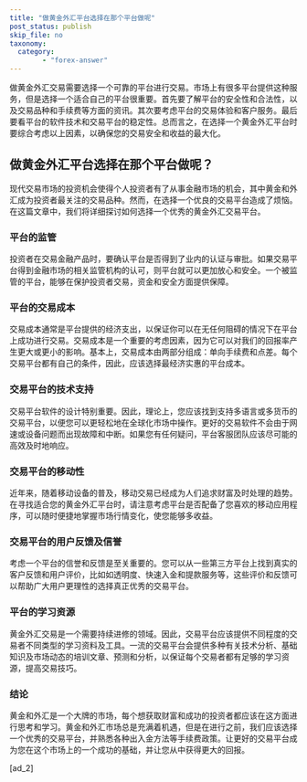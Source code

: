 ```yaml
---
title: "做黄金外汇平台选择在那个平台做呢"
post_status: publish
skip_file: no
taxonomy:
  category:
        - "forex-answer"
---
```


做黄金外汇交易需要选择一个可靠的平台进行交易。市场上有很多平台提供这种服务，但是选择一个适合自己的平台很重要。首先要了解平台的安全性和合法性，以及交易品种和手续费等方面的资讯。其次要考虑平台的交易体验和客户服务。最后要看平台的软件技术和交易平台的稳定性。总而言之，在选择一个黄金外汇平台时要综合考虑以上因素，以确保您的交易安全和收益的最大化。

## 做黄金外汇平台选择在那个平台做呢？

现代交易市场的投资机会使得个人投资者有了从事金融市场的机会，其中黄金和外汇成为投资者最关注的交易品种。然而，在选择一个优良的交易平台造成了烦恼。在这篇文章中，我们将详细探讨如何选择一个优秀的黄金外汇交易平台。

### 平台的监管

投资者在交易金融产品时，要确认平台是否得到了业内的认证与审批。如果交易平台得到金融市场的相关监管机构的认可，则平台就可以更加放心和安全。一个被监管的平台，能够在保护投资者交易，资金和安全方面提供保障。

### 平台的交易成本

交易成本通常是平台提供的经济支出，以保证你可以在无任何阻碍的情况下在平台上成功进行交易。交易成本是一个重要的考虑因素，因为它可以对我们的回报率产生更大或更小的影响。基本上，交易成本由两部分组成：单向手续费和点差。每个交易平台都有自己的条件，因此，应该选择最经济实惠的平台成本。

### 交易平台的技术支持

交易平台软件的设计特别重要。因此，理论上，您应该找到支持多语言或多货币的交易平台，以便您可以更轻松地在全球化市场中操作。更好的交易软件不会由于网速或设备问题而出现故障和中断。如果您有任何疑问，平台客服团队应该尽可能的高效及时地响应。

### 交易平台的移动性

近年来，随着移动设备的普及，移动交易已经成为人们追求财富及时处理的趋势。在寻找适合您的黄金外汇平台时，请注意考虑平台是否配备了您喜欢的移动应用程序，可以随时便捷地掌握市场行情变化，使您能够多收益。

### 交易平台的用户反馈及信誉

考虑一个平台的信誉和反馈是至关重要的。您可以从一些第三方平台上找到真实的客户反馈和用户评价，比如如透明度、快速入金和提款服务等，这些评价和反馈可以帮助广大用户更理性的选择真正优秀的交易平台。

### 平台的学习资源

黄金外汇交易是一个需要持续进修的领域。因此，交易平台应该提供不同程度的交易者不同类型的学习资料及工具。一流的交易平台会提供多种有关技术分析、基础知识及市场动态的培训文章、预测和分析，以保证每个交易者都有足够的学习资源，提高交易技巧。

### 结论

黄金和外汇是一个大牌的市场，每个想获取财富和成功的投资者都应该在这方面进行思考和学习。黄金和外汇市场总是充满着机遇，但是在进行之前，我们应该选择一个优秀的交易平台，并熟悉各种出入金方法等手续费政策。让更好的交易平台成为您在这个市场上的一个成功的基础，并让您从中获得更大的回报。

\[ad\_2\]
